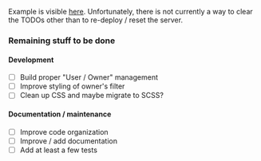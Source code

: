 Example is visible [here](https://limitless-dusk-45367.herokuapp.com/).
Unfortunately, there is not currently a way to clear the TODOs other than to re-deploy / reset the server.

### Remaining stuff to be done
#### Development
- [ ] Build proper "User / Owner" management
- [ ] Improve styling of owner's filter
- [ ] Clean up CSS and maybe migrate to SCSS?

#### Documentation / maintenance
- [ ] Improve code organization
- [ ] Improve / add documentation
- [ ] Add at least a few tests
